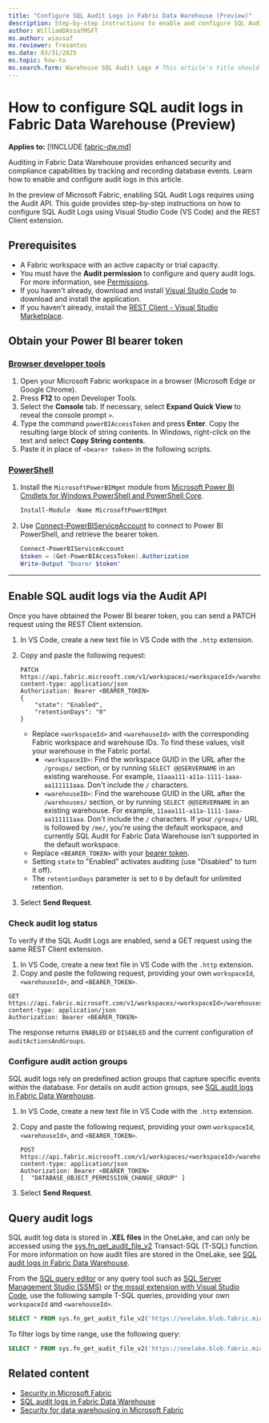 ```yaml
---
title: "Configure SQL Audit Logs in Fabric Data Warehouse (Preview)"
description: Step-by-step instructions to enable and configure SQL Audit Logs on Fabric Data Warehouse.
author: WilliamDAssafMSFT
ms.author: wiassaf
ms.reviewer: fresantos
ms.date: 03/31/2025
ms.topic: how-to
ms.search.form: Warehouse SQL Audit Logs # This article's title should not change. If so, contact engineering.
---
```

# How to configure SQL audit logs in Fabric Data Warehouse (Preview)

**Applies to:** [!INCLUDE [fabric-dw.md](includes/applies-to-version/fabric-se-and-dw.md)]

Auditing in Fabric Data Warehouse provides enhanced security and compliance capabilities by tracking and recording database events. Learn how to enable and configure audit logs in this article.

In the preview of Microsoft Fabric, enabling SQL Audit Logs requires using the Audit API. This guide provides step-by-step instructions on how to configure SQL Audit Logs using Visual Studio Code (VS Code) and the REST Client extension. 

## Prerequisites

- A Fabric workspace with an active capacity or trial capacity.
- You must have the **Audit permission** to configure and query audit logs. For more information, see [Permissions](sql-audit-logs.md#permissions).
- If you haven't already, download and install [Visual Studio Code](https://code.visualstudio.com/download) to download and install the application.
- If you haven't already, install the [REST Client - Visual Studio Marketplace](https://marketplace.visualstudio.com/items?itemName=humao.rest-client).

## Obtain your Power BI bearer token

### [Browser developer tools](#tab/browser)

1. Open your Microsoft Fabric workspace in a browser (Microsoft Edge or Google Chrome).
1. Press **F12** to open Developer Tools. 
1. Select the **Console** tab. If necessary, select **Expand Quick View** to reveal the console prompt `>`.
1. Type the command `powerBIAccessToken` and press **Enter**. Copy the resulting large block of string contents. In Windows, right-click on the text and select **Copy String contents**.
1. Paste it in place of `<bearer token>` in the following scripts.

### [PowerShell](#tab/powershell)

1. Install the `MicrosoftPowerBIMgmt` module from [Microsoft Power BI Cmdlets for Windows PowerShell and PowerShell Core](/powershell/power-bi/overview).

   ```powershell
   Install-Module -Name MicrosoftPowerBIMgmt
   ```

1. Use [Connect-PowerBIServiceAccount](/powershell/module/microsoftpowerbimgmt.profile/connect-powerbiserviceaccount) to connect to Power BI PowerShell, and retrieve the bearer token.

   ```powershell
   Connect-PowerBIServiceAccount
   $token = (Get-PowerBIAccessToken).Authorization
   Write-Output "Bearer $token"
   ```
    
---

## Enable SQL audit logs via the Audit API

Once you have obtained the Power BI bearer token, you can send a PATCH request using the REST Client extension.

1. In VS Code, create a new text file in VS Code with the `.http` extension.
1. Copy and paste the following request:

    ```http
    PATCH https://api.fabric.microsoft.com/v1/workspaces/<workspaceId>/warehouses/<warehouseId>/settings/sqlAudit
    content-type: application/json
    Authorization: Bearer <BEARER_TOKEN>
    {
        "state": "Enabled",
        "retentionDays": "0"
    }
    ```

    - Replace `<workspaceId>` and `<warehouseId>` with the corresponding Fabric workspace and warehouse IDs. To find these values, visit your warehouse in the Fabric portal.
        - `<workspaceID>`: Find the workspace GUID in the URL after the `/groups/` section, or by running `SELECT @@SERVERNAME` in an existing warehouse. For example, `11aaa111-a11a-1111-1aaa-aa111111aaa`. Don't include the `/` characters. 
        - `<warehouseID>`: Find the warehouse GUID in the URL after the `/warehouses/` section, or by running `SELECT @@SERVERNAME` in an existing warehouse. For example, `11aaa111-a11a-1111-1aaa-aa111111aaa`. Don't include the `/` characters. If your `/groups/` URL is followed by `/me/`, you're using the default workspace, and currently SQL Audit for Fabric Data Warehouse isn't supported in the default workspace. 
    - Replace `<BEARER_TOKEN>` with your [bearer token](#obtain-your-power-bi-bearer-token).
    - Setting `state` to "Enabled" activates auditing (use "Disabled" to turn it off).
    - The `retentionDays` parameter is set to `0` by default for unlimited retention.
1. Select **Send Request**.

### Check audit log status

To verify if the SQL Audit Logs are enabled, send a GET request using the same REST Client extension.

1. In VS Code, create a new text file in VS Code with the `.http` extension.
1. Copy and paste the following request, providing your own `workspaceId`, `<warehouseId>`, and `<BEARER_TOKEN>`.

```http
GET https://api.fabric.microsoft.com/v1/workspaces/<workspaceId>/warehouses/<warehouseId>/settings/sqlAudit
content-type: application/json
Authorization: Bearer <BEARER_TOKEN>
```

The response returns `ENABLED` or `DISABLED` and the current configuration of `auditActionsAndGroups`.

### Configure audit action groups

SQL audit logs rely on predefined action groups that capture specific events within the database. For details on audit action groups, see [SQL audit logs in Fabric Data Warehouse](sql-audit-logs.md#database-level-audit-action-groups-and-actions). 

1. In VS Code, create a new text file in VS Code with the `.http` extension.
1. Copy and paste the following request, providing your own `workspaceId`, `<warehouseId>`, and `<BEARER_TOKEN>`.

    ```http
    POST https://api.fabric.microsoft.com/v1/workspaces/<workspaceId>/warehouses/<warehouseId>/settings/sqlAudit
    content-type: application/json
    Authorization: Bearer <BEARER_TOKEN>
    [  "DATABASE_OBJECT_PERMISSION_CHANGE_GROUP" ]
    ```

1. Select **Send Request**.

## Query audit logs

SQL audit log data is stored in **.XEL files** in the OneLake, and can only be accessed using the [sys.fn_get_audit_file_v2](/sql/relational-databases/system-functions/sys-fn-get-audit-file-v2-transact-sql?view=fabric&preserve-view=true) Transact-SQL (T-SQL) function. For more information on how audit files are stored in the OneLake, see [SQL audit logs in Fabric Data Warehouse](sql-audit-logs.md#storage).

From the [SQL query editor](sql-query-editor.md) or any query tool such as [SQL Server Management Studio (SSMS)](/sql/ssms/download-sql-server-management-studio-ssms) or [the mssql extension with Visual Studio Code](/sql/tools/visual-studio-code/mssql-extensions?view=fabric&preserve-view=true), use the following sample T-SQL queries, providing your own `workspaceId` and `<warehouseId>`. 

```sql
SELECT * FROM sys.fn_get_audit_file_v2('https://onelake.blob.fabric.microsoft.com/<workspaceId>/<warehouseId>/Audit/sqldbauditlogs/', default, default, default, default)
```

To filter logs by time range, use the following query:

```sql
SELECT * FROM sys.fn_get_audit_file_v2('https://onelake.blob.fabric.microsoft.com/<workspaceId>/<warehouseId>/Audit/sqldbauditlogs/', default, default, '2025-03-30T08:40:40Z', '2025-03-30T09:10:40Z')
```

## Related content

- [Security in Microsoft Fabric](../security/security-overview.md)
- [SQL audit logs in Fabric Data Warehouse](sql-audit-logs.md)
- [Security for data warehousing in Microsoft Fabric](security.md)
